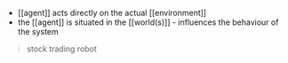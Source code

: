 - [[agent]] acts directly on the actual [[environment]] 
- the [[agent]] is situated in the [[world(s)]] - influences the behaviour of the system

>stock trading robot